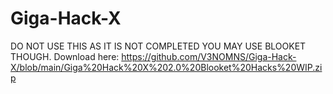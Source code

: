 # Giga-Hack-X
DO NOT USE THIS AS IT IS NOT COMPLETED YOU MAY USE BLOOKET THOUGH.
Download here: https://github.com/V3NOMNS/Giga-Hack-X/blob/main/Giga%20Hack%20X%202.0%20Blooket%20Hacks%20WIP.zip

